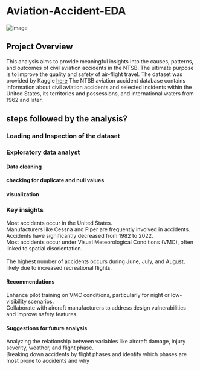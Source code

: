 # Aviation-Accident-EDA
![image](https://static.standard.co.uk/s3fs-public/thumbnails/image/2018/05/23/10/honduras2305a.jpg?width=2465&auto=webp&quality=75)
## Project Overview 



This analysis aims to provide meaningful insights into the causes, patterns, and outcomes of civil aviation accidents in the NTSB. The ultimate purpose is to improve the quality and safety of air-flight travel. The dataset was provided by Kaggle [here](https://www.kaggle.com/datasets/khsamaha/aviation-accident-database-synopses/data)
The NTSB aviation accident database contains information about civil aviation accidents and selected incidents within the United States, its territories and possessions, and international waters from 1962 and later.

## steps followed by the analysis?
### Loading and Inspection of the dataset
### Exploratory data analyst
   #### Data cleaning
   #### checking for duplicate and null values
   #### visualization 
### Key insights
Most accidents occur in the United States.<br />
Manufacturers like Cessna and Piper are frequently involved in accidents.<br />
Accidents have significantly decreased from 1982 to 2022. <br />
Most accidents occur under Visual Meteorological Conditions (VMC), often linked to spatial disorientation.<br />  
The highest number of accidents occurs during June, July, and August, likely due to increased recreational flights.<br />
#### Recommendations
Enhance pilot training on VMC conditions, particularly for night or low-visibility scenarios.<br />
Collaborate with aircraft manufacturers to address design vulnerabilities and improve safety features.<br />
#### Suggestions for future analysis
Analyzing the relationship between variables like aircraft damage, injury severity, weather, and flight phase.<br />
Breaking down accidents by flight phases and identify which phases are most prone to accidents and why<br />


